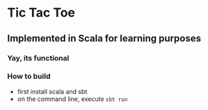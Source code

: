 # Tic Tac Toe

## Implemented in Scala for learning purposes

### Yay, its functional

### How to build

* first install scala and sbt
* on the command line, execute `sbt run`